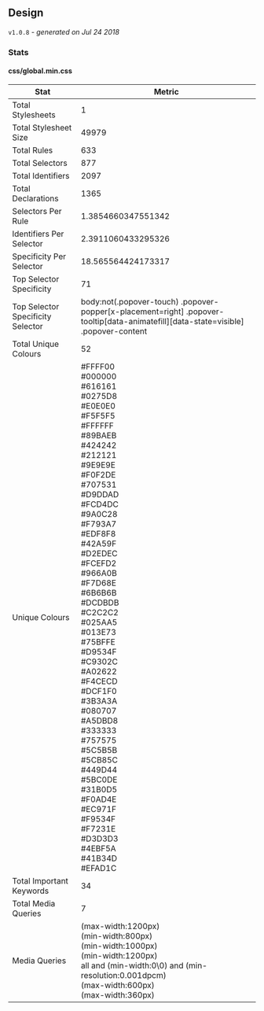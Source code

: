 ## Design
`v1.0.8` - *generated on Jul 24 2018*
### Stats
#### css/global.min.css
|Stat|Metric|
|---|---|
|Total Stylesheets|1|
|Total Stylesheet Size|49979|
|Total Rules|633|
|Total Selectors|877|
|Total Identifiers|2097|
|Total Declarations|1365|
|Selectors Per Rule|1.3854660347551342|
|Identifiers Per Selector|2.3911060433295326|
|Specificity Per Selector|18.565564424173317|
|Top Selector Specificity|71|
|Top Selector Specificity Selector|body:not(.popover-touch) .popover-popper[x-placement=right] .popover-tooltip[data-animatefill][data-state=visible] .popover-content|
|Total Unique Colours|52|
|Unique Colours|#FFFF00<br/>#000000<br/>#616161<br/>#0275D8<br/>#E0E0E0<br/>#F5F5F5<br/>#FFFFFF<br/>#89BAEB<br/>#424242<br/>#212121<br/>#9E9E9E<br/>#F0F2DE<br/>#707531<br/>#D9DDAD<br/>#FCD4DC<br/>#9A0C28<br/>#F793A7<br/>#EDF8F8<br/>#42A59F<br/>#D2EDEC<br/>#FCEFD2<br/>#966A0B<br/>#F7D68E<br/>#6B6B6B<br/>#DCDBDB<br/>#C2C2C2<br/>#025AA5<br/>#013E73<br/>#75BFFE<br/>#D9534F<br/>#C9302C<br/>#A02622<br/>#F4CECD<br/>#DCF1F0<br/>#3B3A3A<br/>#080707<br/>#A5DBD8<br/>#333333<br/>#757575<br/>#5C5B5B<br/>#5CB85C<br/>#449D44<br/>#5BC0DE<br/>#31B0D5<br/>#F0AD4E<br/>#EC971F<br/>#F9534F<br/>#F7231E<br/>#D3D3D3<br/>#4EBF5A<br/>#41B34D<br/>#EFAD1C|
|Total Important Keywords|34|
|Total Media Queries|7|
|Media Queries|(max-width:1200px)<br/>(min-width:800px)<br/>(min-width:1000px)<br/>(min-width:1200px)<br/>all and (min-width:0\0) and (min-resolution:0.001dpcm)<br/>(max-width:600px)<br/>(max-width:360px)|